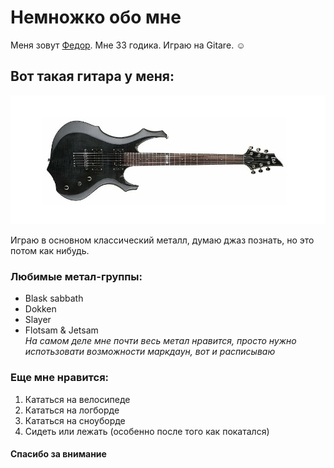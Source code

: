 # Немножко обо мне

Меня зовут [Федор](https://ru.wikipedia.org/wiki/Фёдор). Мне 33 годика. Играю на Gitаrе. ☺

## Вот такая гитара у меня:

![esp ltd f-100 fm](img\Screenshot_2.jpg)

Играю в основном классический металл, думаю джаз познать, но это потом как нибудь.

### Любимые метал-группы:
- Blask sabbath
- Dokken
- Slayer
- Flotsam & Jetsam    
  _На самом деле мне почти весь метал нравится, просто нужно испотьзовати возможности маркдаун, вот и расписываю_

### Еще мне нравится:
1. Кататься на велосипеде
2. Кататься на логборде
3. Кататься на сноуборде
4. Сидеть или лежать (особенно после того как покатался)

#### Спасибо за внимание



